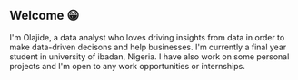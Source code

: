 ##  Welcome 😁

I'm Olajide, a data analyst who loves driving insights from data in order to make data-driven decisons and help businesses. I'm currently a final year student in university of ibadan, Nigeria. I have also work on some personal projects and I'm open to any work opportunities or internships.


